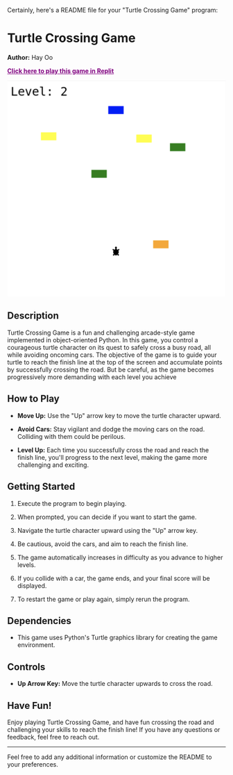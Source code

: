 Certainly, here's a README file for your "Turtle Crossing Game" program:

# Turtle Crossing Game
**Author:** Hay Oo

<b><a href="https://replit.com/@HayOo1/turtlecrossinggameoop" style="color:purple;">Click here to play this game in Replit</a></b>

![alt text](/program.png)

## Description

Turtle Crossing Game is a fun and challenging arcade-style game implemented in object-oriented Python. In this game, you control a courageous turtle character on its quest to safely cross a busy road, all while avoiding oncoming cars. The objective of the game is to guide your turtle to reach the finish line at the top of the screen and accumulate points by successfully crossing the road. But be careful, as the game becomes progressively more demanding with each level you achieve

## How to Play

- **Move Up:** Use the "Up" arrow key to move the turtle character upward.

- **Avoid Cars:** Stay vigilant and dodge the moving cars on the road. Colliding with them could be perilous.

- **Level Up:** Each time you successfully cross the road and reach the finish line, you'll progress to the next level, making the game more challenging and exciting.

## Getting Started

1. Execute the program to begin playing.

2. When prompted, you can decide if you want to start the game.

3. Navigate the turtle character upward using the "Up" arrow key.

4. Be cautious, avoid the cars, and aim to reach the finish line.

5. The game automatically increases in difficulty as you advance to higher levels.

6. If you collide with a car, the game ends, and your final score will be displayed.

7. To restart the game or play again, simply rerun the program.

## Dependencies

- This game uses Python's Turtle graphics library for creating the game environment.

## Controls

- **Up Arrow Key:** Move the turtle character upwards to cross the road.

## Have Fun!

Enjoy playing Turtle Crossing Game, and have fun crossing the road and challenging your skills to reach the finish line! If you have any questions or feedback, feel free to reach out.

---

Feel free to add any additional information or customize the README to your preferences.